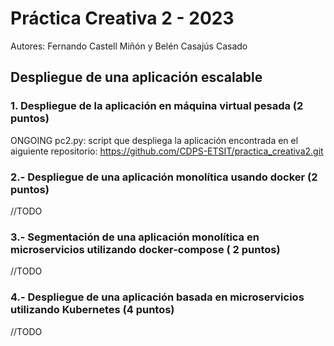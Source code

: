 # Práctica Creativa 2 - 2023

Autores: Fernando Castell Miñón y Belén Casajús Casado


## Despliegue de una aplicación escalable

### 1. Despliegue de la aplicación en máquina virtual pesada (2 puntos)
ONGOING
pc2.py: script que despliega la aplicación encontrada en el aiguiente repositorio:
https://github.com/CDPS-ETSIT/practica_creativa2.git



### 2.- Despliegue de una aplicación monolítica usando docker (2 puntos)
//TODO

### 3.- Segmentación de una aplicación monolítica en microservicios utilizando docker-compose ( 2 puntos)
//TODO

### 4.- Despliegue de una aplicación basada en microservicios utilizando Kubernetes (4 puntos)
//TODO

